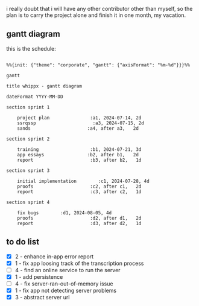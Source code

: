 
i really doubt that i will have any other contributor other than myself, so the plan is to carry the project alone and finish it in one month, my vacation.

## gantt diagram

this is the schedule:

```mermaid

%%{init: {"theme": "corporate", "gantt": {"axisFormat": "%m-%d"}}}%%

gantt

title whippx - gantt diagram

dateFormat YYYY-MM-DD

section sprint 1

	project plan               :a1, 2024-07-14, 2d
	ssrqssp                     :a3, 2024-07-15, 2d
	sands                     :a4, after a3,   2d

section sprint 2

	training                   :b1, 2024-07-21, 3d
	app essays                :b2, after b1,   2d
	report                     :b3, after b2,   1d

section sprint 3

	initial implementation        :c1, 2024-07-28, 4d
	proofs                     :c2, after c1,   2d
	report                     :c3, after c2,   1d

section sprint 4

	fix bugs        :d1, 2024-08-05, 4d
	proofs                     :d2, after d1,   2d
	report                     :d3, after d2,   1d

```


## to do list

- [x] 2 - enhance in-app error report
- [x] 1 - fix app loosing track of the transcription process
- [ ] 4 - find an online service to run the server
- [x] 1 - add persistence
- [ ] 4 - fix server-ran-out-of-memory issue
- [x] 1 - fix app not detecting server problems
- [x] 3 - abstract server url
